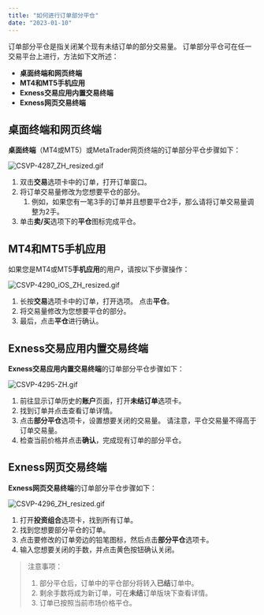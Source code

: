 ```yaml
---
title: "如何进行订单部分平仓"
date: "2023-01-10"
---
```


订单部分平仓是指关闭某个现有未结订单的部分交易量。 订单部分平仓可在任一交易平台上进行，方法如下文所述：

- **桌面终端和网页终端**
- **MT4和MT5手机应用**
- **Exness交易应用内置交易终端**
- **Exness网页交易终端**

## 桌面终端和网页终端

**桌面终端**（MT4或MT5）或MetaTrader网页终端的订单部分平仓步骤如下：

![CSVP-4287_ZH_resized.gif](https://cdn.jsdelivr.net/gh/jarlin8/OSS@main/exhelp/CSVP-4287_ZH_resized.gif)

1. 双击**交易**选项卡中的订单，打开订单窗口。
2. 将订单交易量修改为您想要平仓的部分。
    1. 例如，如果您有一笔3手的订单并且想要平仓2手，那么请将订单交易量调整为2手。
3. 单击**卖/买**选项下的**平仓**图标完成平仓。

## MT4和MT5手机应用

如果您是MT4或MT5**手机应用**的用户，请按以下步骤操作：

![CSVP-4290_iOS_ZH_resized.gif](https://cdn.jsdelivr.net/gh/jarlin8/OSS@main/exhelp/CSVP-4290_iOS_ZH_resized.gif)

1. 长按**交易**选项卡中的订单，打开选项。 点击**平仓**。
2. 将交易量修改为您想要平仓的部分。
3. 最后，点击**平仓**进行确认。

## Exness交易应用内置交易终端

**Exness交易应用内置交易终端**的订单部分平仓步骤如下：

![CSVP-4295-ZH.gif](https://cdn.jsdelivr.net/gh/jarlin8/OSS@main/exhelp/CSVP-4295-ZH.gif)

1. 前往显示订单历史的**账户**页面，打开**未结订单**选项卡。
2. 找到订单并点击查看订单详情。
3. 点击**部分平仓**选项卡，设置想要关闭的交易量。 请注意，平仓交易量不得高于订单交易量。
4. 检查当前价格并点击**确认**，完成现有订单的部分平仓。

## Exness网页交易终端

**Exness网页交易终端**的订单部分平仓步骤如下：

![CSVP-4296_ZH_resized.gif](https://cdn.jsdelivr.net/gh/jarlin8/OSS@main/exhelp/CSVP-4296_ZH_resized.gif)

1. 打开**投资组合**选项卡，找到所有订单。
2. 找到您想要部分平仓的订单。
3. 点击要修改的订单旁边的铅笔图标，然后点击**部分平仓**选项卡。
4. 输入您想要关闭的手数，并点击黄色按钮确认关闭。

> 注意事项：
> 1. 部分平仓后，订单中的平仓部分将转入**已结**订单中。
> 2. 剩余手数将成为新订单，可在**未结**订单版块下查看详情。
> 3. 订单已按照当前市场价格平仓。
